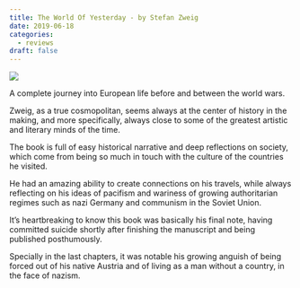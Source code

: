 ```yaml
---
title: The World Of Yesterday - by Stefan Zweig
date: 2019-06-18
categories:
  - reviews
draft: false
---
```


![](https://i.gr-assets.com/images/S/compressed.photo.goodreads.com/books/1347696322l/629429.jpg)

A complete journey into European life before and between the world wars.

Zweig, as a true cosmopolitan, seems always at the center of history in the making, and more specifically, always close to some of the greatest artistic and literary minds of the time.

The book is full of easy historical narrative and deep reflections on society, which come from being so much in touch with the culture of the countries he visited.

He had an amazing ability to create connections on his travels, while always reflecting on his ideas of pacifism and wariness of growing authoritarian regimes such as nazi Germany and communism in the Soviet Union.

It’s heartbreaking to know this book was basically his final note, having committed suicide shortly after finishing the manuscript and being published posthumously.

Specially in the last chapters, it was notable his growing anguish of being forced out of his native Austria and of living as a man without a country, in the face of nazism.
